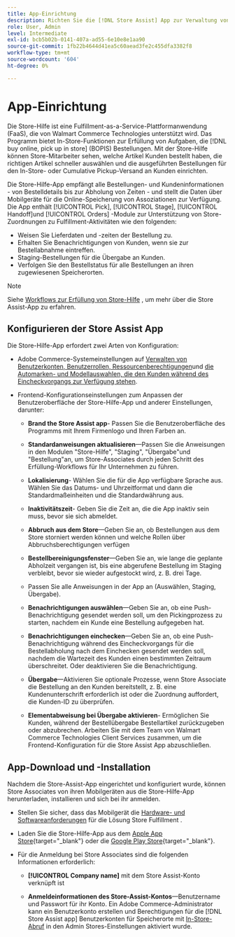 ```yaml
---
title: App-Einrichtung
description: Richten Sie die [!DNL Store Assist] App zur Verwaltung von End-to-End-Workflows und -Prozessen für Online-Käufe, Abruf von Kaufaufträgen.
role: User, Admin
level: Intermediate
exl-id: bcb5b02b-0141-407a-ad55-6e10e8e1aa90
source-git-commit: 1fb22b4644d41ea5c60aead3fe2c455dfa3382f8
workflow-type: tm+mt
source-wordcount: '604'
ht-degree: 0%

---
```


# App-Einrichtung

Die Store-Hilfe ist eine Fulfillment-as-a-Service-Plattformanwendung (FaaS), die von Walmart Commerce Technologies unterstützt wird. Das Programm bietet In-Store-Funktionen zur Erfüllung von Aufgaben, die [!DNL buy online, pick up in store] (BOPIS) Bestellungen. Mit der Store-Hilfe können Store-Mitarbeiter sehen, welche Artikel Kunden bestellt haben, die richtigen Artikel schneller auswählen und die ausgeführten Bestellungen für den In-Store- oder Cumulative Pickup-Versand an Kunden einrichten.

Die Store-Hilfe-App empfängt alle Bestellungen- und Kundeninformationen - von Bestelldetails bis zur Abholung von Zeiten - und stellt die Daten über Mobilgeräte für die Online-Speicherung von Assoziationen zur Verfügung. Die App enthält [!UICONTROL Pick], [!UICONTROL Stage], [!UICONTROL Handoff]und [!UICONTROL Orders] -Module zur Unterstützung von Store-Zuordnungen zu Fulfillment-Aktivitäten wie den folgenden:

- Weisen Sie Lieferdaten und -zeiten der Bestellung zu.
- Erhalten Sie Benachrichtigungen von Kunden, wenn sie zur Bestellabnahme eintreffen.
- Staging-Bestellungen für die Übergabe an Kunden.
- Verfolgen Sie den Bestellstatus für alle Bestellungen an ihren zugewiesenen Speicherorten.

>[!NOTE]
>
>Siehe [Workflows zur Erfüllung von Store-Hilfe](store-assist-modules.md) , um mehr über die Store Assist-App zu erfahren.

## Konfigurieren der Store Assist App

Die Store-Hilfe-App erfordert zwei Arten von Konfiguration:

- Adobe Commerce-Systemeinstellungen auf [Verwalten von Benutzerkonten, Benutzerrollen, Ressourcenberechtigungen](user-setup.md)und [die Automarken- und Modellauswahlen, die den Kunden während des Eincheckvorgangs zur Verfügung stehen](check-in-experience-setup.md).

- Frontend-Konfigurationseinstellungen zum Anpassen der Benutzeroberfläche der Store-Hilfe-App und anderer Einstellungen, darunter:

   - **Brand the Store Assist app**- Passen Sie die Benutzeroberfläche des Programms mit Ihrem Firmenlogo und Ihren Farben an.

   - **Standardanweisungen aktualisieren**—Passen Sie die Anweisungen in den Modulen &quot;Store-Hilfe&quot;, &quot;Staging&quot;, &quot;Übergabe&quot;und &quot;Bestellung&quot;an, um Store-Associates durch jeden Schritt des Erfüllung-Workflows für Ihr Unternehmen zu führen.

   - **Lokalisierung**- Wählen Sie die für die App verfügbare Sprache aus. Wählen Sie das Datums- und Uhrzeitformat und dann die Standardmaßeinheiten und die Standardwährung aus.

   - **Inaktivitätszeit**- Geben Sie die Zeit an, die die App inaktiv sein muss, bevor sie sich abmeldet.

   - **Abbruch aus dem Store**—Geben Sie an, ob Bestellungen aus dem Store storniert werden können und welche Rollen über Abbruchsberechtigungen verfügen

   - **Bestellbereinigungsfenster**—Geben Sie an, wie lange die geplante Abholzeit vergangen ist, bis eine abgerufene Bestellung im Staging verbleibt, bevor sie wieder aufgestockt wird, z. B. drei Tage.

   - Passen Sie alle Anweisungen in der App an (Auswählen, Staging, Übergabe).

   - **Benachrichtigungen auswählen**—Geben Sie an, ob eine Push-Benachrichtigung gesendet werden soll, um den Pickingprozess zu starten, nachdem ein Kunde eine Bestellung aufgegeben hat.

   - **Benachrichtigungen einchecken**—Geben Sie an, ob eine Push-Benachrichtigung während des Eincheckvorgangs für die Bestellabholung nach dem Einchecken gesendet werden soll, nachdem die Wartezeit des Kunden einen bestimmten Zeitraum überschreitet. Oder deaktivieren Sie die Benachrichtigung.

   - **Übergabe**—Aktivieren Sie optionale Prozesse, wenn Store Associate die Bestellung an den Kunden bereitstellt, z. B. eine Kundenunterschrift erforderlich ist oder die Zuordnung auffordert, die Kunden-ID zu überprüfen.

   - **Elementabweisung bei Übergabe aktivieren**- Ermöglichen Sie Kunden, während der Bestellübergabe Bestellartikel zurückzugeben oder abzubrechen.
   Arbeiten Sie mit dem Team von Walmart Commerce Technologies Client Services zusammen, um die Frontend-Konfiguration für die Store Assist App abzuschließen.

## App-Download und -Installation

Nachdem die Store-Assist-App eingerichtet und konfiguriert wurde, können Store Associates von ihren Mobilgeräten aus die Store-Hilfe-App herunterladen, installieren und sich bei ihr anmelden.

- Stellen Sie sicher, dass das Mobilgerät die [Hardware- und Softwareanforderungen](solution-requirements.md#store-assist-app-requirements) für die Lösung Store Fulfillment .

- Laden Sie die Store-Hilfe-App aus dem [Apple App Store](https://apps.apple.com/us/app/store-assist-by-walmart/id1609281539){target=&quot;_blank&quot;} oder die [Google Play Store](https://play.google.com/store/apps/details?id=com.walmart.faas.storeassist){target=&quot;_blank&quot;}.

- Für die Anmeldung bei Store Associates sind die folgenden Informationen erforderlich:

   - **[!UICONTROL Company name]** mit dem Store Assist-Konto verknüpft ist

   - **Anmeldeinformationen des Store-Assist-Kontos**—Benutzername und Passwort für ihr Konto.
   Ein Adobe Commerce-Administrator kann ein Benutzerkonto erstellen und Berechtigungen für die [!DNL Store Assist app] Benutzerkonten für Speicherorte mit [In-Store-Abruf](merchant-store-configuration.md#pickup-location-configuration) in den Admin Stores-Einstellungen aktiviert wurde.

